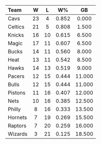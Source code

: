 | Team                             |  W  |  L  |  W%   |   GB   |
|:---------------------------------|:---:|:---:|:-----:|:------:|
| [](/r/clevelandcavs) Cavs        | 23  |  4  | 0.852 | 0.000  |
| [](/r/bostonceltics) Celtics     | 21  |  5  | 0.808 | 1.500  |
| [](/r/nyknicks) Knicks           | 16  | 10  | 0.615 | 6.500  |
| [](/r/orlandomagic) Magic        | 17  | 11  | 0.607 | 6.500  |
| [](/r/mkebucks) Bucks            | 14  | 11  | 0.560 | 8.000  |
| [](/r/heat) Heat                 | 13  | 11  | 0.542 | 8.500  |
| [](/r/atlantahawks) Hawks        | 14  | 13  | 0.519 | 9.000  |
| [](/r/pacers) Pacers             | 12  | 15  | 0.444 | 11.000 |
| [](/r/chicagobulls) Bulls        | 12  | 15  | 0.444 | 11.000 |
| [](/r/detroitpistons) Pistons    | 11  | 16  | 0.407 | 12.000 |
| [](/r/gonets) Nets               | 10  | 16  | 0.385 | 12.500 |
| [](/r/sixers) Philly             |  8  | 16  | 0.333 | 13.500 |
| [](/r/charlottehornets) Hornets  |  7  | 19  | 0.269 | 15.500 |
| [](/r/torontoraptors) Raptors    |  7  | 20  | 0.259 | 16.000 |
| [](/r/washingtonwizards) Wizards |  3  | 21  | 0.125 | 18.500 |